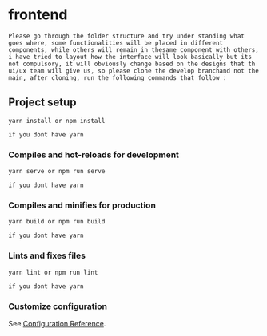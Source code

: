 # frontend
```
Please go through the folder structure and try under standing what goes where, some functionalities will be placed in different components, while others will remain in thesame component with others, i have tried to layout how the interface will look basically but its not compulsory, it will obviously change based on the designs that th ui/ux team will give us, so please clone the develop branchand not the main, after cloning, run the following commands that follow :
```

## Project setup
```
yarn install or npm install

if you dont have yarn
```

### Compiles and hot-reloads for development
```
yarn serve or npm run serve

if you dont have yarn
```

### Compiles and minifies for production
```
yarn build or npm run build

if you dont have yarn
```

### Lints and fixes files
```
yarn lint or npm run lint

if you dont have yarn
```

### Customize configuration
See [Configuration Reference](https://cli.vuejs.org/config/).
